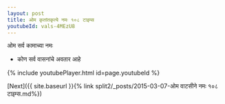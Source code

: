 ```yaml
---
layout: post
title: ओम कृतांतकृत्ये नमः १०८ टाइम्स
youtubeId: vals-4MEzU8
---
```

 
 
 ओम सर्व कामाच्या नमः  
 
 -  कोण सर्व वासनांचे अवतार आहे 
 
  
 
  
 
 
 
 
 
 


{% include youtubePlayer.html id=page.youtubeId %}
 
[Next]({{ site.baseurl }}{% link  split2/_posts/2015-03-07-ओम वाटसीने नमः १०८ टाइम्स.md%})
 
